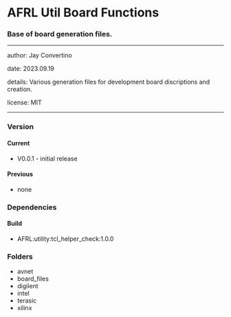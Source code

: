 # AFRL Util Board Functions
### Base of board generation files.
---

   author: Jay Convertino   
   
   date: 2023.09.19
   
   details: Various generation files for development board discriptions and creation.
   
   license: MIT   
   
---

### Version
#### Current
  - V0.0.1 - initial release

#### Previous
  - none

### Dependencies
#### Build
  - AFRL:utility:tcl_helper_check:1.0.0

### Folders
  - avnet
  - board_files
  - digilent
  - intel
  - terasic
  - xilinx


<!-- helpful info for installing board_files from new xhub tcl store -->
<!--      enable_beta_device xcvm*
    xhub::refresh_catalog [xhub::get_xstores xilinx_board_store]
    xhub::install [xhub::get_xitems xilinx.com:xilinx_board_store:vmk180_es:*] -quiet
    set_param board.repoPaths [get_property LOCAL_ROOT_DIR [xhub::get_xstores xilinx_board_store]]-->
